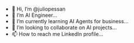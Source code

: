 - 👋 Hi, I’m @juliopessan
- 👀 I’m AI Engineer...
- 🌱 I’m currently learning AI Agents for business...
- 💞️ I’m looking to collaborate on AI projects...
- 📫 How to reach me LinkedIn profile...

<!---
juliopessan/juliopessan is a ✨ special ✨ repository because its `README.md` (this file) appears on your GitHub profile.
You can click the Preview link to take a look at your changes.
--->

